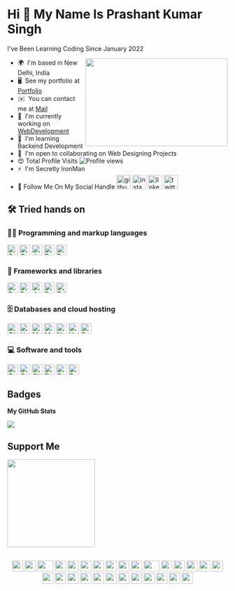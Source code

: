 Hi 👋 My Name Is Prashant Kumar Singh
=====================================

I've Been Learning Coding Since January 2022

<img align="right" height="200" width="325" alt="" src="https://cdn.dribbble.com/users/1162077/screenshots/5403918/focus-animation.gif" />

* 🌍  I'm based in New Delhi, India
* 🖥️  See my portfolio at [Portfolio](https://prashant-kumarr.netlify.app/)
* ✉️  You can contact me at [Mail](mailto:officialprashanttt@gmail.com)
* 🚀  I'm currently working on [WebDevelopment](https://sites.google.com/view/bloodfank/nature)
* 🧠  I'm learning Backend Development 
* 🤝  I'm open to collaborating on Web Designing Projects
* 😍  Total Profile Visits ![Profile views](https://gpvc.arturio.dev/king11prashant11) 
* ⚡  I'm Secretly IronMan
* 🍁 Follow Me On My Social Handle      [<img src="https://img.icons8.com/nolan/240/github.png" alt='github' height='32'>](https://github.com/devprashantt) [<img src="https://img.icons8.com/nolan/240/instagram-new.png" alt='instagram' height='32'>](https://www.instagram.com/prashantt_kumarr_/) [<img src="https://img.icons8.com/nolan/240/linkedin.png" alt='linkedin' height='32'>](https://www.linkedin.com/in/prashanttkumarr/) [<img src="https://img.icons8.com/nolan/240/chrome.png" alt='twitter' height='32'>](https://www.designerslobby.com/)

## 🛠️ Tried hands on

### 👨‍💻 Programming and markup languages

<p>
    <a href="https://github.com/search?q=user%3APrince-Mendiratta+language%3Ac"><img alt="C" src="https://custom-icon-badges.herokuapp.com/badge/C-03599C.svg?logo=c-in-hexagon&logoColor=white" height="24"></a>
    <a href="https://github.com/search?q=user%3APrince-Mendiratta+language%3Acpp"><img alt="C++" src="https://custom-icon-badges.herokuapp.com/badge/C++-9C033A.svg?logo=cpp2&logoColor=white" height="24"></a>
    <a href="https://github.com/search?q=user%3APrince-Mendiratta+language%3Ajavascript"><img alt="JavaScript" src="https://img.shields.io/badge/JavaScript-F7DF1E.svg?logo=javascript&logoColor=black" height="24"></a>
    <a href="https://github.com/search?q=user%3APrince-Mendiratta+language%3Apython"><img alt="Python" src="https://img.shields.io/badge/Python-14354C.svg?logo=python&logoColor=white" height="24"></a>
    <a href="https://github.com/search?q=user%3APrince-Mendiratta+language%3Adart"><img alt="Dart" src="https://img.shields.io/badge/Dart-4597CE.svg?logo=dart&logoColor=white" height="24"></a>
</p>

### 🧰 Frameworks and libraries

<p>
    <a href="#"><img alt="Bootstrap" src="https://img.shields.io/badge/Bootstrap-7952B3.svg?logo=bootstrap&logoColor=white" height="24"></a>
    <a href="#"><img alt="Express.js" src="https://img.shields.io/badge/Express.js-404d59.svg?logo=express&logoColor=white" height="24"></a>
    <a href="#"><img alt="Jquery" src="https://img.shields.io/badge/Jquery-7952B3.svg?logo=jquery&logoColor=white" height="24"></a>
    <a href="#"><img alt="React" src="https://img.shields.io/badge/React-20232a.svg?logo=react&logoColor=%2361DAFB" height="24"></a>
    <a href="#"><img alt="Tailwind" src="https://img.shields.io/badge/Tailwind-000000.svg?logo=tailwindcss&logoColor=%2361DAFB" height="24"></a>
</p>

### 🗄️ Databases and cloud hosting

<p>
    <a href="#"><img alt="GitHub Pages" src="https://img.shields.io/badge/GitHub%20Pages-327FC7.svg?logo=github&logoColor=white" height="24"></a>
    <a href="#"><img alt="Heroku" src="https://img.shields.io/badge/Heroku-430098.svg?logo=heroku&logoColor=white" height="24"></a>
    <a href="#"><img alt="MongoDB" src ="https://img.shields.io/badge/MongoDB-4ea94b.svg?logo=mongodb&logoColor=white" height="24"></a>
    <a href="#"><img alt="MySQL" src ="https://img.shields.io/badge/MySQL-327FC7.svg?logo=mysql&logoColor=white" height="24"></a>
    <a href="#"><img alt="Netlify" src="https://img.shields.io/badge/Netlify-010101.svg?logo=netlify&logoColor=white" height="24"></a>
    <a href="#"><img alt="Vercel" src="https://img.shields.io/badge/Vercel-000000.svg?logo=vercel&logoColor=white" height="24"></a>
    <a href="#"><img alt="Render" src="https://img.shields.io/badge/Render-050505.svg?logo=render&logoColor=%#5BDEC3" height="24"></a>
</p>

### 💻 Software and tools

<p>
    <a href="#"><img alt="Codepen" src="https://img.shields.io/badge/Codepen-000000.svg?logo=codepen&logoColor=white" height="24"></a>
    <a href="#"><img alt="Codesandbox" src="https://img.shields.io/badge/-Codesandbox-000000?logo=codesandbox& logoColor=white" height="24"></a>
    <a href="#"><img alt="Git" src="https://img.shields.io/badge/Git-F05033.svg?logo=git&logoColor=white" height="24"></a>
    <a href="#"><img alt="Figma" src="https://img.shields.io/badge/-Figma-302E31?logo=figma&logoColor=white" height="24"></a>
    <a href="#"><img alt="Canva" src="https://img.shields.io/badge/-Canva-302E31?logo=canva&logoColor=white" height="24"></a>
    <a href="#"><img alt="Postman" src="https://img.shields.io/badge/Postman-FF6C37?logo=postman&logoColor=white" height="24"></a>
</p>

## Badges

<b>My GitHub Stats</b>

<a href="http://www.github.com/devprashantt"><img src="https://github-readme-streak-stats.herokuapp.com/?user=devprashantt&stroke=ffffff&background=1c1917&ring=0891b2&fire=0891b2&currStreakNum=ffffff&currStreakLabel=0891b2&sideNums=ffffff&sideLabels=ffffff&dates=ffffff&hide_border=true" /></a>

## Support Me

<a href="https://www.buymeacoffee.com/devprashantt"><img src="https://cdn.buymeacoffee.com/buttons/v2/default-yellow.png" width="200" /></a>

</br>

<div align="center">
    <img src="https://cultofthepartyparrot.com/parrots/hd/githubparrot.gif" width="25" height="25"/>
    <img src="https://cultofthepartyparrot.com/flags/hd/iranparrot.gif" width="25" height="25"/>
    <img src="https://cultofthepartyparrot.com/parrots/asyncparrot.gif" width="36" height="25"/>
    <img src="https://cultofthepartyparrot.com/parrots/hd/githubparrot.gif" width="25" height="25"/>
    <img src="https://cultofthepartyparrot.com/parrots/hd/60fpsparrot.gif" width="25" height="25"/>
    <img src="https://cultofthepartyparrot.com/parrots/hd/jumpingparrot.gif" width="25" height="25"/>
    <img src="https://cultofthepartyparrot.com/parrots/hd/opensourceparrot.gif" width="25" height="25"/>
    <img src="https://cultofthepartyparrot.com/parrots/hd/dealwithitnowparrot.gif" width="25" height="25"/>
    <img src="https://cultofthepartyparrot.com/parrots/hd/hypnoparrotlight.gif" width="25" height="25"/>
    <img src="https://cultofthepartyparrot.com/parrots/databaseparrot.gif" width="25" height="25"/>
    <img src="https://cultofthepartyparrot.com/parrots/fixparrot.gif" width="36" height="25"/>
    <img src="https://cultofthepartyparrot.com/parrots/hd/laptop_parrot.gif" width="25" height="25"/>
    <img src="https://cultofthepartyparrot.com/parrots/hd/spinningparrot.gif" width="25" height="25"/>
    <img src="https://cultofthepartyparrot.com/parrots/hd/levitationparrot.gif" width="25" height="25"/>
    <img src="https://cultofthepartyparrot.com/parrots/hd/meldparrot.gif" width="25" height="25"/>
    <img src="https://cultofthepartyparrot.com/parrots/slomoparrot.gif" width="25" height="25"/>
    <img src="https://cultofthepartyparrot.com/parrots/hd/moonwalkingparrot.gif" width="25" height="25"/>
    <img src="https://cultofthepartyparrot.com/parrots/hd/stableparrot.gif" width="25" height="25"/>
    <img src="https://cultofthepartyparrot.com/parrots/hd/scienceparrot.gif" width="25" height="25"/>
    <img src="https://cultofthepartyparrot.com/parrots/hd/pirateparrot.gif" width="25" height="25"/>
    <img src="https://cultofthepartyparrot.com/parrots/hd/footballparrot.gif" width="25" height="25"/>
    <img src="https://cultofthepartyparrot.com/parrots/hd/illuminatiparrot.gif" width="25" height="25"/>
    <img src="https://cultofthepartyparrot.com/parrots/hd/hypnoparrotdark.gif" width="25" height="25"/>
    <img src="https://cultofthepartyparrot.com/parrots/hd/mustacheparrot.gif" width="25" height="25"/>
    <img src="https://cultofthepartyparrot.com/parrots/hd/laptop_parrot.gif" width="25" height="25"/>
    <img src="https://cultofthepartyparrot.com/parrots/hd/spinningparrot.gif" width="25" height="25"/>
    <img src="https://cultofthepartyparrot.com/parrots/hd/levitationparrot.gif" width="25" height="25"/>
    <img src="https://cultofthepartyparrot.com/parrots/hd/meldparrot.gif" width="25" height="25"/>
</div>
